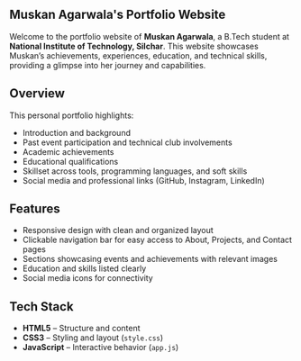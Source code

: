 ## Muskan Agarwala's Portfolio Website

Welcome to the portfolio website of **Muskan Agarwala**, a B.Tech student at **National Institute of Technology, Silchar**. This website showcases Muskan’s achievements, experiences, education, and technical skills, providing a glimpse into her journey and capabilities.

## Overview

This personal portfolio highlights:
- Introduction and background
- Past event participation and technical club involvements
- Academic achievements
- Educational qualifications
- Skillset across tools, programming languages, and soft skills
- Social media and professional links (GitHub, Instagram, LinkedIn)

## Features

- Responsive design with clean and organized layout
- Clickable navigation bar for easy access to About, Projects, and Contact pages
- Sections showcasing events and achievements with relevant images
- Education and skills listed clearly
- Social media icons for connectivity

## Tech Stack

- **HTML5** – Structure and content
- **CSS3** – Styling and layout (`style.css`)
- **JavaScript** – Interactive behavior (`app.js`)
